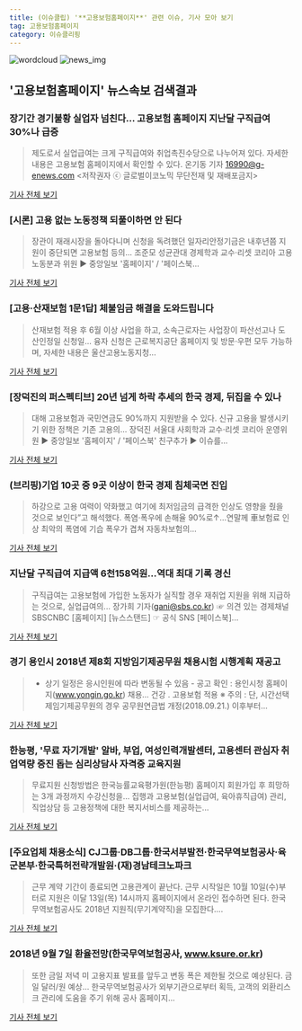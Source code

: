 ```yaml
---
title: (이슈클립) '**고용보험홈페이지**' 관련 이슈, 기사 모아 보기
tag: 고용보험홈페이지
category: 이슈클리핑
---
```

![wordcloud](https://s3.ap-northeast-2.amazonaws.com/lyrics101-wordcloud/2018-09-10-1536532723.png)
![news_img](https://user-images.githubusercontent.com/42597476/44507050-1206f400-a6e4-11e8-8d98-7ffbfebb353f.png)
## **'**고용보험홈페이지**'** 뉴스속보 검색결과
### 장기간 경기불황 실업자 넘친다... 고용보험 홈페이지 지난달 구직급여 30%나 급증

>제도로서 실업급여는 크게 구직급여와 취업촉진수당으로 나누어져 있다. 자세한 내용은 고용보험 홈페이지에서 확인할 수 있다. 온기동 기자 16990@g-enews.com <저작권자 ⓒ 글로벌이코노믹 무단전재 및 재배포금지>

<a href="http://www.g-enews.com/ko-kr/news/article/news_all/2018091007152956984e4869c120_1/article.html" target="_blank">기사 전체 보기</a>

### [시론] 고용 없는 노동정책 되풀이하면 안 된다

>장관이 재래시장을 돌아다니며 신청을 독려했던 일자리안정기금은 내후년쯤 지원이 중단되면 고용보험 등의... 조준모 성균관대 경제학과 교수·리셋 코리아 고용노동분과 위원 ▶ 중앙일보 '홈페이지' / '페이스북...

<a href="http://news.joins.com/article/olink/22547697" target="_blank">기사 전체 보기</a>

### [고용·산재보험 1문1답] 체불임금 해결을 도와드립니다

>산재보험 적용 후 6월 이상 사업을 하고, 소속근로자는 사업장이 파산선고나 도산인정일 신청일... 융자 신청은 근로복지공단 홈페이지 및 방문·우편 모두 가능하며, 자세한 내용은 울산고용노동지청...

<a href="http://www.iusm.co.kr/news/articleView.html?idxno=816003" target="_blank">기사 전체 보기</a>

### [장덕진의 퍼스펙티브] 20년 넘게 하락 추세의 한국 경제, 뒤집을 수 있나

>대해 고용보험과 국민연금도 90%까지 지원받을 수 있다. 신규 고용을 발생시키기 위한 정책은 기존 고용의... 장덕진 서울대 사회학과 교수·리셋 코리아 운영위원 ▶ 중앙일보 '홈페이지' / '페이스북' 친구추가 ▶ 이슈를...

<a href="http://news.joins.com/article/olink/22547641" target="_blank">기사 전체 보기</a>

### (브리핑)기업 10곳 중 9곳 이상이 한국 경제 침체국면 진입

>하강으로 고용 여력이 약화했고 여기에 최저임금의 급격한 인상도 영향을 줬을 것으로 보인다”고 해석했다. 폭염·폭우에 손해율 90%로↑…연말께 車보험료 인상 최악의 폭염에 기습 폭우가 겹쳐 자동차보험의...

<a href="http://www.cnews.co.kr/uhtml/read.jsp?idxno=201809091750139740532" target="_blank">기사 전체 보기</a>

### 지난달 구직급여 지급액 6천158억원…역대 최대 기록 경신

>구직급여는 고용보험에 가입한 노동자가 실직할 경우 재취업 지원을 위해 지급하는 것으로, 실업급여의... 장가희 기자(gani@sbs.co.kr) ☞ 의견 있는 경제채널 SBSCNBC [홈페이지] [뉴스스탠드] ☞ 공식 SNS [페이스북]...

<a href="http://sbscnbc.sbs.co.kr/read.jsp?pmArticleId=10000914318" target="_blank">기사 전체 보기</a>

### 경기 용인시 2018년 제8회 지방임기제공무원 채용시험 시행계획 재공고

>- 상기 일정은 응시인원에 따라 변동될 수 있음 - 공고 확인 : 용인시청 홈페이지(www.yongin.go.kr) 채용... 건강 ․ 고용보험 적용 ※ 주의 : 단, 시간선택제임기제공무원의 경우 공무원연금법 개정(2018.09.21.) 이후부터...

<a href="http://www.newstown.co.kr/news/articleView.html?idxno=339782" target="_blank">기사 전체 보기</a>

### 한능평, '무료 자기개발' 알바, 부업, 여성인력개발센터, 고용센터 관심자 취업역량 증진 돕는 심리상담사 자격증 교육지원

>무료지원 신청방법은 한국능률교육평가원(한능평) 홈페이지 회원가입 후 희망하는 3개 과정까지 수강신청을... 집행과 고용보험(실업급여, 육아휴직급여) 관리, 직업상담 등 고용정책에 대한 복지서비스를 제공하는...

<a href="http://edu.donga.com/?p=article&ps=view&at_no=20180907154424578560" target="_blank">기사 전체 보기</a>

### [주요업체 채용소식] CJ그룹·DB그룹·한국서부발전·한국무역보험공사·육군본부·한국특허전략개발원·(재)경남테크노파크

>근무 계약 기간이 종료되면 고용관계이 끝난다. 근무 시작일은 10월 10일(수)부터로 지원은 이달 13일(목) 14시까지 홈페이지에서 온라인 접수하면 된다. 한국무역보험공사도 2018년 지원직(무기계약직)을 모집한다....

<a href="http://www.economytalk.kr/news/articleView.html?idxno=168656" target="_blank">기사 전체 보기</a>

### 2018년 9월 7일 환율전망(한국무역보험공사, www.ksure.or.kr)

>또한 금일 저녁 미 고용지표 발표를 앞두고 변동 폭은 제한될 것으로 예상된다. 금일 달러/원 예상... 한국무역보험공사가 외부기관으로부터 획득, 고객의 외환리스크 관리에 도움을 주기 위해 공사 홈페이지...

<a href="http://weeklytrade.co.kr/news/view.html?section=1&category=6&item=&no=44814" target="_blank">기사 전체 보기</a>


